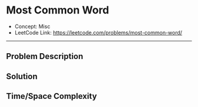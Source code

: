 # Most Common Word

- Concept: Misc
- LeetCode Link: https://leetcode.com/problems/most-common-word/

---

## Problem Description

## Solution

## Time/Space Complexity

